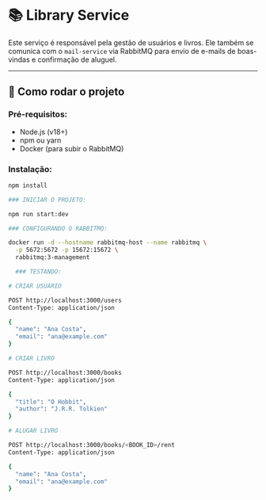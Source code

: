 # 📚 Library Service

Este serviço é responsável pela gestão de usuários e livros. Ele também se comunica com o `mail-service` via RabbitMQ para envio de e-mails de boas-vindas e confirmação de aluguel.

---

## 🚀 Como rodar o projeto

### Pré-requisitos:

- Node.js (v18+)
- npm ou yarn
- Docker (para subir o RabbitMQ)

### Instalação:

```bash
npm install

### INICIAR O PROJETO:

npm run start:dev

### CONFIGURANDO O RABBITMQ:

docker run -d --hostname rabbitmq-host --name rabbitmq \
  -p 5672:5672 -p 15672:15672 \
  rabbitmq:3-management

  ### TESTANDO:

# CRIAR USUARIO 

POST http://localhost:3000/users
Content-Type: application/json

{
  "name": "Ana Costa",
  "email": "ana@example.com"
}

# CRIAR LIVRO

POST http://localhost:3000/books
Content-Type: application/json

{
  "title": "O Hobbit",
  "author": "J.R.R. Tolkien"
}

# ALUGAR LIVRO

POST http://localhost:3000/books/<BOOK_ID>/rent
Content-Type: application/json

{
  "name": "Ana Costa",
  "email": "ana@example.com"
}